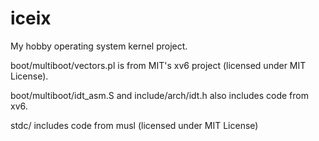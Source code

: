 # iceix
My hobby operating system kernel project.

boot/multiboot/vectors.pl is from MIT's xv6 project (licensed under MIT License).

boot/multiboot/idt\_asm.S and include/arch/idt.h also includes code from xv6.

stdc/ includes code from musl (licensed under MIT License)
